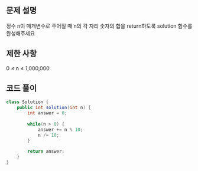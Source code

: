 ## 문제 설명
정수 n이 매개변수로 주어질 때 n의 각 자리 숫자의 합을 return하도록 solution 함수를 완성해주세요

## 제한 사항
0 ≤ n ≤ 1,000,000

## 코드 풀이
```java
class Solution {
    public int solution(int n) {
        int answer = 0;
        
        while(n > 0) {
            answer += n % 10; 
            n /= 10; 
        }
        
        return answer;
    }
}
```
